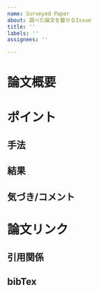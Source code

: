 ```yaml
---
name: Surveyed Paper
about: 調べた論文を載せるIssue
title: ''
labels: ''
assignees: ''

---
```


# 論文概要

# ポイント

## 手法

## 結果

## 気づき/コメント

# 論文リンク

## 引用関係

## bibTex
